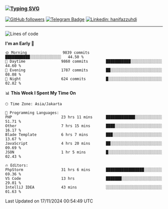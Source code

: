 ### [![Typing SVG](https://readme-typing-svg.herokuapp.com?font=lato&size=22&lines=Hi+There+👋)](https://git.io/typing-svg) 

[![GitHub followers](https://img.shields.io/github/followers/hanifazzuhdi?label=Follow&style=social)](https://github.com/hanifazzuhdi/?tab=follow) 
[![Telegram Badge](https://img.shields.io/badge/-hanif0198-blue?style=social&logo=telegram&link=https://www.t.me/hanif0198/)](https://www.t.me/hanif0198/) 
[![Linkedin: hanifazzuhdi](https://img.shields.io/badge/-hanifazzuhdi-blue?style=flat-square&logo=Linkedin&logoColor=white&link=https://www.linkedin.com/in/hanif-az-zuhdi-69688019b/)](https://www.linkedin.com/in/hanif-az-zuhdi-69688019b/) 

<hr/>

<!--START_SECTION:waka-->
![Lines of code](https://img.shields.io/badge/From%20Hello%20World%20I%27ve%20Written-73.9%20million%20lines%20of%20code-blue)

**I'm an Early 🐤** 

```text
🌞 Morning                9839 commits        ███████████░░░░░░░░░░░░░░   44.50 % 
🌆 Daytime                9860 commits        ███████████░░░░░░░░░░░░░░   44.60 % 
🌃 Evening                1787 commits        ██░░░░░░░░░░░░░░░░░░░░░░░   08.08 % 
🌙 Night                  624 commits         █░░░░░░░░░░░░░░░░░░░░░░░░   02.82 % 
```


📊 **This Week I Spent My Time On** 

```text
🕑︎ Time Zone: Asia/Jakarta

💬 Programming Languages: 
PHP                      23 hrs 11 mins      █████████████░░░░░░░░░░░░   51.71 % 
Other                    7 hrs 15 mins       ████░░░░░░░░░░░░░░░░░░░░░   16.17 % 
Blade Template           6 hrs 7 mins        ███░░░░░░░░░░░░░░░░░░░░░░   13.67 % 
JavaScript               4 hrs 20 mins       ██░░░░░░░░░░░░░░░░░░░░░░░   09.69 % 
JSON                     1 hr 5 mins         █░░░░░░░░░░░░░░░░░░░░░░░░   02.43 % 

🔥 Editors: 
PhpStorm                 31 hrs 6 mins       █████████████████░░░░░░░░   69.36 % 
VS Code                  13 hrs              ███████░░░░░░░░░░░░░░░░░░   29.01 % 
IntelliJ IDEA            43 mins             ░░░░░░░░░░░░░░░░░░░░░░░░░   01.63 % 
```


 Last Updated on 17/11/2024 00:54:49 UTC
<!--END_SECTION:waka-->
